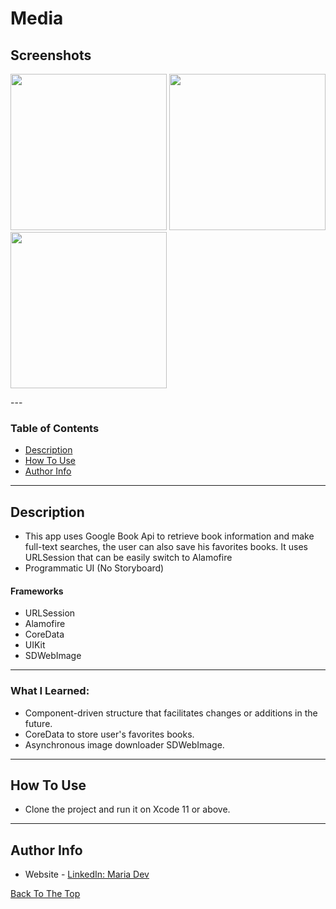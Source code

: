 # Media

## Screenshots

<p float="left">
<img src="https://github.com/mariadev/media/blob/main/ScreenShots/image1.png" width="250">
<img src="https://github.com/mariadev/media/blob/main/ScreenShots/image2.png" width="250">
<img src="https://github.com/mariadev/media/blob/main/ScreenShots/image3.png" width="250">
</p>
---

### Table of Contents

- [Description](#description)
- [How To Use](#how-to-use)
- [Author Info](#author-info)

---

## Description

- This app uses Google Book Api to retrieve book information and make full-text searches, the user can also save his favorites books. It uses URLSession that can be easily switch to Alamofire
- Programmatic UI (No Storyboard)

#### Frameworks

- URLSession
- Alamofire
- CoreData
- UIKit
- SDWebImage

---
### What I Learned:
- Component-driven structure that facilitates changes or additions in the future.
- CoreData to store user's favorites books.
- Asynchronous image downloader SDWebImage.
---

## How To Use

- Clone the project and run it on Xcode 11 or above.
---

## Author Info

- Website - [LinkedIn: Maria Dev](https://www.linkedin.com/in/mariadev/)

[Back To The Top](#Media)
